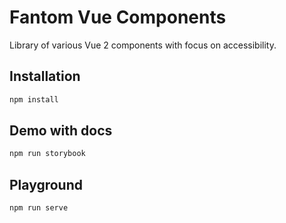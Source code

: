 # Fantom Vue Components

Library of various Vue 2 components with focus on accessibility.

## Installation
```bash
npm install
```

## Demo with docs
```bash
npm run storybook
```

## Playground
```bash
npm run serve
```
